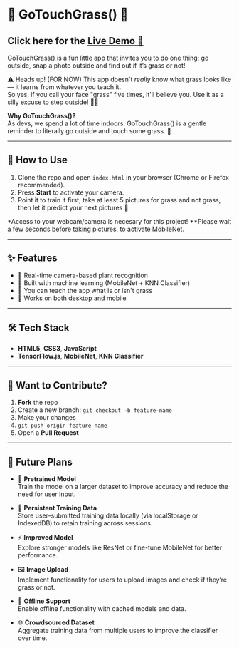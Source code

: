 # 🌿 **GoTouchGrass()** 🌿

## Click here for the [Live Demo 🌱](https://jcgrnm.github.io/GoTouchGrass-/)


GoTouchGrass() is a fun little app that invites you to do one thing: go outside, snap a photo outside and find out if it’s grass or not! 

⚠️ Heads up! (FOR NOW) This app doesn't *really* know what grass looks like — it learns from whatever you teach it.  
So yes, if you call your face "grass" five times, it'll believe you. Use it as a silly excuse to step outside! 🌿😄

**Why GoTouchGrass()?**  
As devs, we spend a lot of time indoors.
GoTouchGrass() is a gentle reminder to literally go outside and touch some grass. 🌿

---

## 📱 How to Use

1. Clone the repo and open `index.html` in your browser (Chrome or Firefox recommended).
2. Press **Start** to activate your camera.
3. Point it to train it first, take at least 5 pictures for grass and not grass, then let it predict your next pictures 🌿

*Access to your webcam/camera is necesary for this project!
**Please wait a few seconds before taking pictures, to activate MobileNet.

---

## ✨ Features

- 🌿 Real-time camera-based plant recognition  
- 🧠 Built with machine learning (MobileNet + KNN Classifier)  
- 📸 You can teach the app what is or isn't grass  
- 📱 Works on both desktop and mobile

---

## 🛠️ Tech Stack

- **HTML5**, **CSS3**, **JavaScript**  
- **TensorFlow.js**, **MobileNet**, **KNN Classifier**

---

## 🤝 Want to Contribute?

1. **Fork** the repo  
2. Create a new branch: `git checkout -b feature-name`  
3. Make your changes  
4. `git push origin feature-name`  
5. Open a **Pull Request**

---

## 🔮 Future Plans

- 🧠 **Pretrained Model**  
  Train the model on a larger dataset to improve accuracy and reduce the need for user input.

- 💾 **Persistent Training Data**  
  Store user-submitted training data locally (via localStorage or IndexedDB) to retain training across sessions.

- ⚡ **Improved Model**  
  Explore stronger models like ResNet or fine-tune MobileNet for better performance.

- 🖼️ **Image Upload**  
  Implement functionality for users to upload images and check if they’re grass or not.

- 🔌 **Offline Support**  
  Enable offline functionality with cached models and data.

- 🌐 **Crowdsourced Dataset**  
  Aggregate training data from multiple users to improve the classifier over time.


